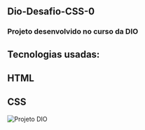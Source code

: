 ## Dio-Desafio-CSS-0
### Projeto desenvolvido no curso da DIO
## Tecnologias usadas:
## HTML
## CSS

![Projeto DIO](https://github.com/talilotarlison/view/blob/main/Dio%20-%20Desafio%201/view.png?raw=true)
